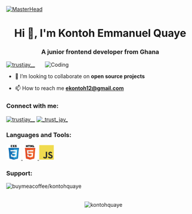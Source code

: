 [![MasterHead](https://equinoxx.in/images/Courses-Banner/web-development.jpg)](https://rishavchanda.io)

<h1 align="center">Hi 👋, I'm Kontoh Emmanuel Quaye</h1>
<h3 align="center">A junior frontend developer from Ghana</h3>
<img align = "right" alt= "Coding" width="400" src="https://camo.githubusercontent.com/5ddf73ad3a205111cf8c686f687fc216c2946a75005718c8da5b837ad9de78c9/68747470733a2f2f7468756d62732e6766796361742e636f6d2f4576696c4e657874446576696c666973682d736d616c6c2e676966">

<p align="left"> <a href="https://twitter.com/trustjay__" target="blank"><img src="https://img.shields.io/twitter/follow/trustjay__?logo=twitter&style=for-the-badge" alt="trustjay__" /></a> </p>

- 👯 I’m looking to collaborate on **open source projects**

- 📫 How to reach me **ekontoh12@gmail.com**

<h3 align="left">Connect with me:</h3>
<p align="left">
<a href="https://twitter.com/trustjay__" target="blank"><img align="center" src="https://raw.githubusercontent.com/rahuldkjain/github-profile-readme-generator/master/src/images/icons/Social/twitter.svg" alt="trustjay__" height="30" width="40" /></a>
<a href="https://instagram.com/_trust_jay_" target="blank"><img align="center" src="https://raw.githubusercontent.com/rahuldkjain/github-profile-readme-generator/master/src/images/icons/Social/instagram.svg" alt="_trust_jay_" height="30" width="40" /></a>
</p>

<h3 align="left">Languages and Tools:</h3>
<p align="left"> <a href="https://www.w3schools.com/css/" target="_blank" rel="noreferrer"> <img src="https://raw.githubusercontent.com/devicons/devicon/master/icons/css3/css3-original-wordmark.svg" alt="css3" width="40" height="40"/> </a> <a href="https://www.w3.org/html/" target="_blank" rel="noreferrer"> <img src="https://raw.githubusercontent.com/devicons/devicon/master/icons/html5/html5-original-wordmark.svg" alt="html5" width="40" height="40"/> </a> <a href="https://developer.mozilla.org/en-US/docs/Web/JavaScript" target="_blank" rel="noreferrer"> <img src="https://raw.githubusercontent.com/devicons/devicon/master/icons/javascript/javascript-original.svg" alt="javascript" width="40" height="40"/> </a> </p>

<h3 align="left">Support:</h3>
<p><a href="https://www.buymeacoffee.com/buymeacoffee/kontohquaye"> <img align="left" src="https://cdn.buymeacoffee.com/buttons/v2/default-yellow.png" height="50" width="210" alt="buymeacoffee/kontohquaye" /></a></p><br><br>

<p><img align="center" src="https://github-readme-stats.vercel.app/api/top-langs?username=kontohquaye&show_icons=true&locale=en&layout=compact" alt="kontohquaye" /></p>
